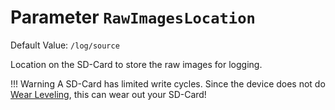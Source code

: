 # Parameter `RawImagesLocation`
Default Value: `/log/source`

Location on the SD-Card to store the raw images for logging.

!!! Warning
    A SD-Card has limited write cycles. Since the device does not do [Wear Leveling](https://en.wikipedia.org/wiki/Wear_leveling), this can wear out your SD-Card!
